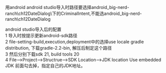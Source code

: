用android android studio导入时路径要选择android_big-nerd-ranch\ch12DateDialog\下的CriminalIntent,不能选android_big-nerd-ranch\ch12DateDialog

android studio导入后的配置  
1 导入时按提示更新android-sdk路径  
2 file-setting-build,execution,deployment中的选择use locale gradle distribution, 下载gradle-2.2-bin, 解压后制定这个路径  
3 然后分别下载sdk 21, build tools 20  
4 File-->Project-->Structrue-->SDK Location-->JDK location Use embedded JDK 前面勾去掉，指定自己的JDK地址。

